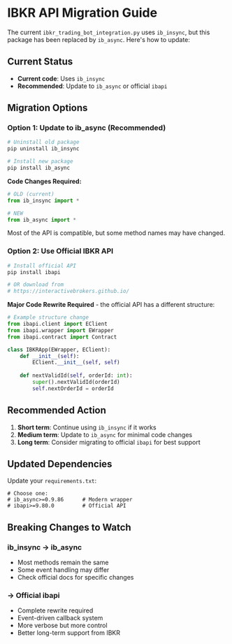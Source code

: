 # IBKR API Migration Guide

The current `ibkr_trading_bot_integration.py` uses `ib_insync`, but this package has been replaced by `ib_async`. Here's how to update:

## Current Status
- **Current code**: Uses `ib_insync` 
- **Recommended**: Update to `ib_async` or official `ibapi`

## Migration Options

### Option 1: Update to ib_async (Recommended)

```bash
# Uninstall old package
pip uninstall ib_insync

# Install new package  
pip install ib_async
```

**Code Changes Required:**
```python
# OLD (current)
from ib_insync import *

# NEW 
from ib_async import *
```

Most of the API is compatible, but some method names may have changed.

### Option 2: Use Official IBKR API

```bash
# Install official API
pip install ibapi

# OR download from
# https://interactivebrokers.github.io/
```

**Major Code Rewrite Required** - the official API has a different structure:

```python
# Example structure change
from ibapi.client import EClient
from ibapi.wrapper import EWrapper
from ibapi.contract import Contract

class IBKRApp(EWrapper, EClient):
    def __init__(self):
        EClient.__init__(self, self)
        
    def nextValidId(self, orderId: int):
        super().nextValidId(orderId)
        self.nextOrderId = orderId
```

## Recommended Action

1. **Short term**: Continue using `ib_insync` if it works
2. **Medium term**: Update to `ib_async` for minimal code changes
3. **Long term**: Consider migrating to official `ibapi` for best support

## Updated Dependencies

Update your `requirements.txt`:

```
# Choose one:
# ib_async>=0.9.86      # Modern wrapper
# ibapi>=9.80.0         # Official API
```

## Breaking Changes to Watch

### ib_insync → ib_async
- Most methods remain the same
- Some event handling may differ
- Check official docs for specific changes

### → Official ibapi  
- Complete rewrite required
- Event-driven callback system
- More verbose but more control
- Better long-term support from IBKR 